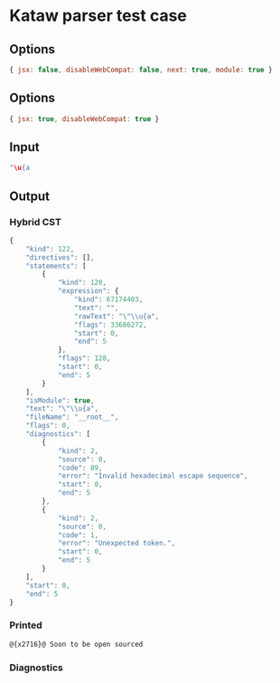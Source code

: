 # Kataw parser test case

## Options

`````js
{ jsx: false, disableWebCompat: false, next: true, module: true }
`````

## Options

`````js
{ jsx: true, disableWebCompat: true }
`````

## Input

`````js
"\u{a
`````

## Output

### Hybrid CST

```javascript
{
    "kind": 122,
    "directives": [],
    "statements": [
        {
            "kind": 120,
            "expression": {
                "kind": 67174403,
                "text": "",
                "rawText": "\"\\u{a",
                "flags": 33686272,
                "start": 0,
                "end": 5
            },
            "flags": 128,
            "start": 0,
            "end": 5
        }
    ],
    "isModule": true,
    "text": "\"\\u{a",
    "fileName": "__root__",
    "flags": 0,
    "diagnostics": [
        {
            "kind": 2,
            "source": 0,
            "code": 89,
            "error": "Invalid hexadecimal escape sequence",
            "start": 0,
            "end": 5
        },
        {
            "kind": 2,
            "source": 0,
            "code": 1,
            "error": "Unexpected token.",
            "start": 0,
            "end": 5
        }
    ],
    "start": 0,
    "end": 5
}
```

### Printed

```javascript
@{x2716}@ Soon to be open sourced
```

### Diagnostics

```javascript

```

